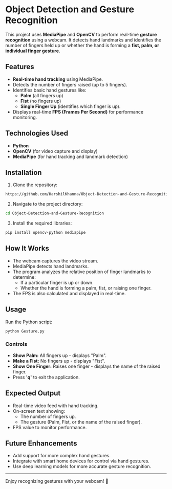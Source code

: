 # Object Detection and Gesture Recognition

This project uses **MediaPipe** and **OpenCV** to perform real-time **gesture recognition** using a webcam. It detects hand landmarks and identifies the number of fingers held up or whether the hand is forming a **fist, palm, or individual finger gesture**.

## Features

- **Real-time hand tracking** using MediaPipe.
- Detects the number of fingers raised (up to 5 fingers).
- Identifies basic hand gestures like:
  - **Palm** (all fingers up)
  - **Fist** (no fingers up)
  - **Single Finger Up** (identifies which finger is up).
- Displays real-time **FPS (Frames Per Second)** for performance monitoring.

## Technologies Used

- **Python**  
- **OpenCV** (for video capture and display)  
- **MediaPipe** (for hand tracking and landmark detection)

## Installation

1. Clone the repository:
```bash
https://github.com/HarshilKhanna/Object-Detection-and-Gesture-Recognition.git
```

2. Navigate to the project directory:
```bash
cd Object-Detection-and-Gesture-Recognition
```

3. Install the required libraries:
```bash
pip install opencv-python mediapipe
```

## How It Works

- The webcam captures the video stream.
- MediaPipe detects hand landmarks.
- The program analyzes the relative position of finger landmarks to determine:
  - If a particular finger is up or down.
  - Whether the hand is forming a palm, fist, or raising one finger.
- The FPS is also calculated and displayed in real-time.

## Usage

Run the Python script:
```bash
python Gesture.py
```

### Controls
- **Show Palm:** All fingers up - displays "Palm".
- **Make a Fist:** No fingers up - displays "Fist".
- **Show One Finger:** Raises one finger - displays the name of the raised finger.
- Press **'q'** to exit the application.

## Expected Output
- Real-time video feed with hand tracking.
- On-screen text showing:
  - The number of fingers up.
  - The gesture (Palm, Fist, or the name of the raised finger).
- FPS value to monitor performance.

## Future Enhancements
- Add support for more complex hand gestures.
- Integrate with smart home devices for control via hand gestures.
- Use deep learning models for more accurate gesture recognition.

---

Enjoy recognizing gestures with your webcam! 🚀

